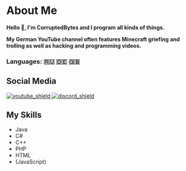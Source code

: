 [youtube_shield]: https://img.shields.io/badge/YouTube-red
[discord_shield]: https://img.shields.io/badge/Discord-blue
[youtube]: https://youtube.com/c/CorruptedBytes
[discord]: https://discord.io/CorruptedBytes

# About Me
**Hello 👋,
I'm CorruptedBytes and I program all kinds of things.**

**My German YouTube channel often features Minecraft griefing and trolling as well as hacking and programming videos.**


### Languages: 🇷🇺 🇩🇪 🇬🇧

## Social Media
[ ![youtube_shield][] ][youtube]
[ ![discord_shield][] ][discord]


## My Skills
- Java
- C#
- C++
- PHP
- HTML
- (JavaScript)
